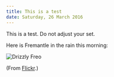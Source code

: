 ```yaml
---
title: This is a test
date: Saturday, 26 March 2016
---
```


This is a test. Do not adjust your set.

Here is Fremantle in the rain this morning:

![Drizzly Freo](https://farm2.staticflickr.com/1535/25945455792_10410abf71_z.jpg)

(From [Flickr](https://www.flickr.com/photos/freosam/25945455792/).)
